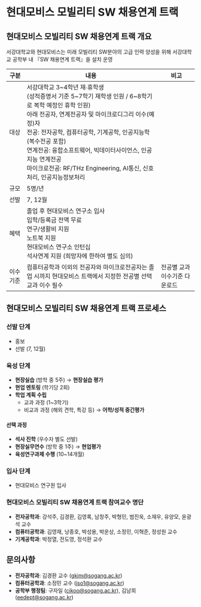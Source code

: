 
# 현대모비스 모빌리티 SW 채용연계 트랙

## 현대모비스 모빌리티 SW 채용연계 트랙 개요

서강대학교와 현대모비스는 미래 모빌리티 SW분야의 고급 인력 양성을 위해 서강대학교 공학부 내 『SW 채용연계 트랙』을 설치 운영

| 구분  | 내용                                                                                                               | 비고   |
|-------|--------------------------------------------------------------------------------------------------------------------|--------|
| 대상  | 서강대학교 3~4학년 재∙휴학생<br>(성적증명서 기준 5~7학기 재학생 인원 / 6~8학기로 복학 예정인 휴학 인원)<br>아래 전공자, 연계전공자 및 마이크로디그리 이수(예정)자<br>전공: 전자공학, 컴퓨터공학, 기계공학, 인공지능학 (복수전공 포함)<br>연계전공: 융합소프트웨어, 빅데이터사이언스, 인공지능 연계전공<br>마이크로전공: RF/THz Engineering, AI통신, 신호처리, 인공지능정보처리 | |
| 규모  | 5명/년                                                                                                             |        |
| 선발  | 7, 12월                                                                                                            |        |
| 혜택  | 졸업 후 현대모비스 연구소 입사<br>입학/등록금 전액 무료<br>연구/생활비 지원<br>노트북 지원<br>현대모비스 연구소 인턴십<br>석사연계 지원 (희망자에 한하여 별도 심의) | |
| 이수기준 | 컴퓨터공학과 이외의 전공자와 마이크로전공자는 졸업 시까지 현대모비스 트랙에서 지정한 전공별 선택 교과 이수 필수 | 전공별 교과이수기준 다운로드 |

## 현대모비스 모빌리티 SW 채용연계 트랙 프로세스

### 선발 단계
- 홍보
- 선발 (7, 12월)

### 육성 단계
- **현장실습** (방학 중 5주) → **현장실습 평가**
- **현업 멘토링** (학기당 2회)
- **학업 계획 수립**
  - 교과 과정 (1~3학기)
  - 비교과 과정 (해외 견학, 특강 등) → **어학/성적 중간평가**

#### 선택 과정
- **석사 진학** (우수자 별도 선발)
- **현장실무연수** (방학 중 1주) → **현업평가**
- **육성연구과제 수행** (10~14개월)

### 입사 단계
- 현대모비스 연구원 입사

### 현대모비스 모빌리티 SW 채용연계 트랙 참여교수 명단

- **전자공학과**: 강석주, 김경환, 김영록, 남창주, 박형민, 범진욱, 소재우, 유양모, 윤광석 교수
- **컴퓨터공학과**: 김영재, 낭종호, 박성용, 박운상, 소정민, 이혁준, 정성원 교수
- **기계공학과**: 박정열, 전도영, 정석환 교수

## 문의사항

- **전자공학과**: 김경환 교수 (gkim@sogang.ac.kr)
- **컴퓨터공학과**: 소정민 교수 (jso1@sogang.ac.kr)
- **공학부 행정팀**: 구자일 (cikoo@sogang.ac.kr), 김남희 (eedept@sogang.ac.kr)

